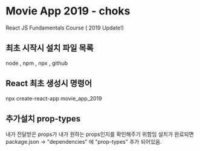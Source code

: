 # Movie App 2019 - choks

React JS Fundamentals Course ( 2019 Update!)


## 최초 시작시 설치 파일 목록
node , npm , npx , github 


## React 최초 생성시 명령어
npx create-react-app movie_app_2019


## 추가설치 prop-types
내가 전달받은 props가 내가 원하는 props인지를 확인해주기 위함임
설치가 완료되면 package.json -> "dependencies" 에 "prop-types" 추가 되어있음.
